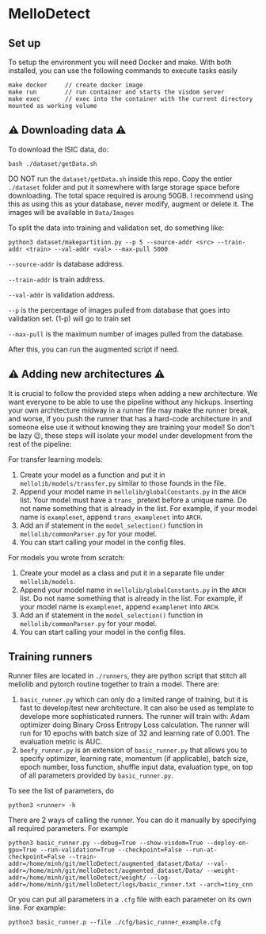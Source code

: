 # MelloDetect

## Set up
To setup the environment you will need Docker and make. With both installed, you can use the following commands to execute tasks easily
```
make docker     // create docker image
make run        // run container and starts the visdom server
make exec       // exec into the container with the current directory mounted as working volume
```
## :warning:	Downloading data :warning:
To download the ISIC data, do:
```
bash ./dataset/getData.sh
```
DO NOT run the `dataset/getData.sh` inside this repo. Copy the entier `./dataset` folder and put it somewhere with large storage space before downloading. The total space required is aroung 50GB. I recommend using this as using this as your database, never modify, augment or delete it. The images will be available in `Data/Images`

To split the data into training and validation set, do something like:
```
python3 dataset/makepartition.py --p 5 --source-addr <src> --train-addr <train> --val-addr <val> --max-pull 5000
```
`--source-addr` is database address.

`--train-addr` is train address.

`--val-addr` is validation address.

`--p` is the percentage of images pulled from database that goes into validation set. (1-p) will go to train set

`--max-pull` is the maximum number of images pulled from the database.

After this, you can run the augmented script if need.

## :warning:	Adding new architectures :warning:
It is crucial to follow the provided steps when adding a new architecture. We want everyone to be able to use the pipeline without any hickups. Inserting your own architecture midway in a runner file may make the runner break, and worse, if you push the runner that has a hard-code architecture in and someone else use it without knowing they are training your model! So don't be lazy :wink:, these steps will isolate your model under development from the rest of the pipeline:

For transfer learning models:
1. Create your model as a function and put it in `mellolib/models/transfer.py` similar to those founds in the file.
2. Append your model name in `mellolib/globalConstants.py` in the `ARCH` list. Your model must have a `trans_` pretext before a unique name. Do not name something that is already in the list. For example, if your model name is `examplenet`, append `trans_examplenet` into `ARCH`.
3. Add an if statement in the `model_selection()` function in `mellolib/commonParser.py` for your model.
4. You can start calling your model in the config files.

For models you wrote from scratch:
1. Create your model as a class and put it in a separate file under `mellolib/models`.
2. Append your model name in `mellolib/globalConstants.py` in the `ARCH` list. Do not name something that is already in the list. For example, if your model name is `examplenet`, append `examplenet` into `ARCH`.
3. Add an if statement in the `model_selection()` function in `mellolib/commonParser.py` for your model.
4. You can start calling your model in the config files.

## Training runners
Runner files are located in `./runners`, they are python script that stitch all mellolib and pytorch routine together to train a model. There are:
1. `basic_runner.py` which can only do a limited range of training, but it is fast to develop/test new architecture. It can also be used as template to develope more sophisticated runners. The runner will train with: Adam optimizer doing Binary Cross Entropy Loss calculation. The runner will run for 10 epochs with batch size of 32 and learning rate of 0.001. The evaluation metric is AUC.
2. `beefy_runner.py` is an extension of `basic_runner.py` that allows you to specify optimizer, learning rate, momentum (if applicable), batch size, epoch number, loss function, shuffle input data, evaluation type, on top of all parameters provided by `basic_runner.py`.

To see the list of parameters, do
```
python3 <runner> -h
```
There are 2 ways of calling the runner. You can do it manually by specifying all required parameters. For example
```
python3 basic_runner.py --debug=True --show-visdom=True --deploy-on-gpu=True --run-validation=True --checkpoint=False --run-at-checkpoint=False --train-addr=/home/minh/git/melloDetect/augmented_dataset/Data/ --val-addr=/home/minh/git/melloDetect/augmented_dataset/Data/ --weight-addr=/home/minh/git/melloDetect/weight/ --log-addr=/home/minh/git/melloDetect/logs/basic_runner.txt --arch=tiny_cnn

```
Or you can put all parameters in a `.cfg` file with each parameter on its own line. For example:
```
python3 basic_runner.p --file ./cfg/basic_runner_example.cfg
```
